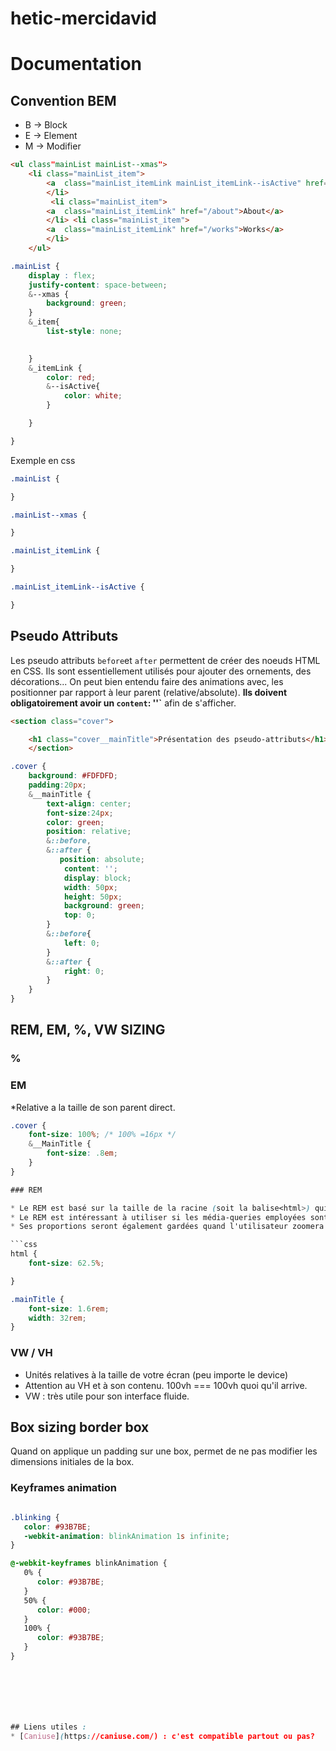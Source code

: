 # hetic-mercidavid

# Documentation

## Convention BEM
* B -> Block
* E -> Element
* M -> Modifier

```html
<ul class"mainList mainList--xmas">
    <li class="mainList_item">
        <a  class="mainList_itemLink mainList_itemLink--isActive" href="/home">Acceuil</a>
        </li>
         <li class="mainList_item">
        <a  class="mainList_itemLink" href="/about">About</a>
        </li> <li class="mainList_item">
        <a  class="mainList_itemLink" href="/works">Works</a>
        </li>
    </ul>
```


```css
.mainList {
    display : flex;
    justify-content: space-between;
    &--xmas {
        background: green;
    }
    &_item{
        list-style: none;
        

    }
    &_itemLink {
        color: red;
        &--isActive{
            color: white;
        }

    }

}
```

Exemple en css

```css
.mainList {

}

.mainList--xmas {

}

.mainList_itemLink {

}

.mainList_itemLink--isActive {

}
```

## Pseudo Attributs

Les pseudo attributs `before`et `after` permettent de créer des noeuds HTML en CSS. Ils sont essentiellement utilisés pour ajouter des 
ornements, des décorations... On peut bien entendu faire des animations avec, les positionner par rapport à leur parent (relative/absolute). **Ils doivent obligatoirement avoir un `content`: ''`** afin de s'afficher.


```html
<section class="cover">

    <h1 class="cover__mainTitle">Présentation des pseudo-attributs</h1>
    </section>
```


```css
.cover {
    background: #FDFDFD;
    padding:20px;
    &__mainTitle {
        text-align: center;
        font-size:24px;
        color: green;
        position: relative;
        &::before,
        &::after {
           position: absolute;
            content: '';
            display: block;
            width: 50px;
            height: 50px;
            background: green;
            top: 0;
        }
        &::before{
            left: 0;
        }
        &::after {
            right: 0;
        }
    }
}
```



## REM, EM, %, VW SIZING

### %


### EM

*Relative a la taille de son parent direct.

```css
.cover {
    font-size: 100%; /* 100% =16px */
    &__MainTitle {
        font-size: .8em;
    }
}

### REM

* Le REM est basé sur la taille de la racine (soit la balise<html>) qui, par défaut a une valeur de 16px. Afind d'éviter tout calcul, il est nécessaire de l'écraser en donnant une base de 10px soit 62.5%.
* Le REM est intéressant à utiliser si les média-queries employées sont en rem également. Cela vous permettra de garder des proportions égales lorsqu'on va redimensionner la page.
* Ses proportions seront également gardées quand l'utilisateur zoomera dans votre page.

```css 
html {
    font-size: 62.5%;

}

.mainTitle {
    font-size: 1.6rem;
    width: 32rem;
}
```

### VW / VH

* Unités relatives à la taille de votre écran (peu importe le device)
* Attention au VH et à son contenu. 100vh === 100vh quoi qu'il arrive.
* VW : très utile pour son interface fluide.



## Box sizing border box

Quand on applique un padding sur une box, permet de ne pas modifier les dimensions initiales de la box.


### Keyframes animation 

```css

.blinking {
   color: #93B7BE;
   -webkit-animation: blinkAnimation 1s infinite;
}

@-webkit-keyframes blinkAnimation {
   0% {
      color: #93B7BE;
   }
   50% {
      color: #000;
   }
   100% {
      color: #93B7BE;
   }
}







## Liens utiles :
* [Caniuse](https://caniuse.com/) : c'est compatible partout ou pas?
